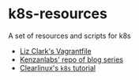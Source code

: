 # k8s-resources
A set of resources and scripts for k8s

- [Liz Clark's Vagrantfile](ubuntu/Vagrantfile)
- [Kenzanlabs' repo of blog series](https://github.com/kenzanlabs/kubernetes-ci-cd)
- [Clearlinux's `k8s` tutorial](https://clearlinux.org/documentation/clear-linux/tutorials/kubernetes)
